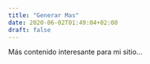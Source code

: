 ```yaml
---
title: "Generar Mas"
date: 2020-06-02T01:49:04+02:00
draft: false
---
```


Más contenido interesante para mi sitio...
